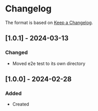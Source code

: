 # Changelog
The format is based on [Keep a Changelog](https://keepachangelog.com/en/1.0.0/).

## [1.0.1] - 2024-03-13
### Changed
- Moved e2e test to its own directory

## [1.0.0] - 2024-02-28
### Added
- Created
